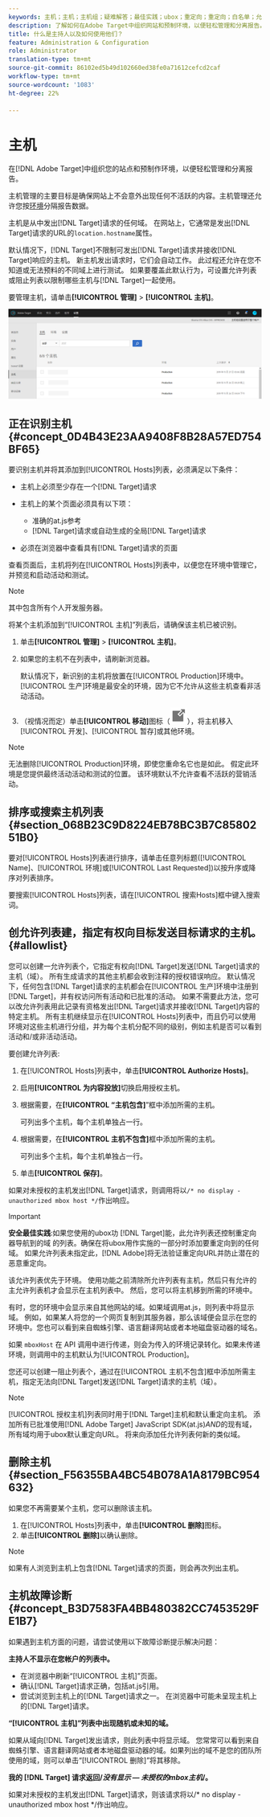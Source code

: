 ```yaml
---
keywords: 主机；主机；主机组；疑难解答；最佳实践；ubox；重定向；重定向；白名单；允许列表；黑名单；阻止列表
description: 了解如何在Adobe Target中组织网站和预制环境，以便轻松管理和分离报告。
title: 什么是主持人以及如何使用他们？
feature: Administration & Configuration
role: Administrator
translation-type: tm+mt
source-git-commit: 86102ed5b49d102660ed38fe0a71612cefcd2caf
workflow-type: tm+mt
source-wordcount: '1083'
ht-degree: 22%

---
```



# 主机

在[!DNL Adobe Target]中组织您的站点和预制作环境，以便轻松管理和分离报告。

主机管理的主要目标是确保网站上不会意外出现任何不活跃的内容。主机管理还允许您按[环境](/help/administrating-target/environments.md)分隔报告数据。

主机是从中发出[!DNL Target]请求的任何域。 在网站上，它通常是发出[!DNL Target]请求的URL的`location.hostname`属性。

默认情况下，[!DNL Target]不限制可发出[!DNL Target]请求并接收[!DNL Target]响应的主机。 新主机发出请求时，它们会自动工作。 此过程还允许在您不知道或无法预料的不同域上进行测试。 如果要覆盖此默认行为，可设置允许列表或阻止列表以限制哪些主机与[!DNL Target]一起使用。

要管理主机，请单击&#x200B;**[!UICONTROL 管理]** > **[!UICONTROL 主机]**。

![](assets/hosts_list.png)

## 正在识别主机{#concept_0D4B43E23AA9408F8B28A57ED754BF65}

要识别主机并将其添加到[!UICONTROL Hosts]列表，必须满足以下条件：

* 主机上必须至少存在一个[!DNL Target]请求
* 主机上的某个页面必须具有以下项：

   * 准确的at.js参考
   * [!DNL Target]请求或自动生成的全局[!DNL Target]请求

* 必须在浏览器中查看具有[!DNL Target]请求的页面

查看页面后，主机将列在[!UICONTROL  Hosts]列表中，以便您在环境中管理它，并预览和启动活动和测试。

>[!NOTE]
>
>其中包含所有个人开发服务器。

将某个主机添加到“[!UICONTROL 主机]”列表后，请确保该主机已被识别。

1. 单击&#x200B;**[!UICONTROL 管理]** > **[!UICONTROL 主机]**。
1. 如果您的主机不在列表中，请刷新浏览器。

   默认情况下，新识别的主机将放置在[!UICONTROL Production]环境中。 [!UICONTROL 生产]环境是最安全的环境，因为它不允许从这些主机查看非活动活动。

1. （视情况而定）单击&#x200B;**[!UICONTROL 移动]**&#x200B;图标（![移动图标](/help/administrating-target/assets/icon-move.png)），将主机移入[!UICONTROL 开发]、[!UICONTROL 暂存]或其他环境。

>[!NOTE]
>
>无法删除[!UICONTROL Production]环境，即使您重命名它也是如此。 假定此环境是您提供最终活动活动和测试的位置。 该环境默认不允许查看不活跃的营销活动。

## 排序或搜索主机列表{#section_068B23C9D8224EB78BC3B7C8580251B0}

要对[!UICONTROL Hosts]列表进行排序，请单击任意列标题([!UICONTROL Name]、[!UICONTROL 环境]或[!UICONTROL Last Requested])以按升序或降序对列表排序。

要搜索[!UICONTROL Hosts]列表，请在[!UICONTROL 搜索Hosts]框中键入搜索词。

## 创允许列表建，指定有权向目标发送目标请求的主机。{#allowlist}

您可以创建一允许列表个，它指定有权向[!DNL Target]发送[!DNL Target]请求的主机（域）。 所有生成请求的其他主机都会收到注释的授权错误响应。 默认情况下，任何包含[!DNL Target]请求的主机都会在[!UICONTROL 生产]环境中注册到[!DNL Target]，并有权访问所有活动和已批准的活动。 如果不需要此方法，您可以改允许列表用此记录有资格发出[!DNL Target]请求并接收[!DNL Target]内容的特定主机。 所有主机继续显示在[!UICONTROL  Hosts]列表中，而且仍可以使用环境对这些主机进行分组，并为每个主机分配不同的级别，例如主机是否可以看到活动和/或非活动活动。

要创建允许列表:

1. 在[!UICONTROL  Hosts]列表中，单击&#x200B;**[!UICONTROL Authorize Hosts]**。
1. 启用&#x200B;**[!UICONTROL 为内容投放]**&#x200B;切换启用授权主机。
1. 根据需要，在&#x200B;**[!UICONTROL “主机包含]**”框中添加所需的主机。

   可列出多个主机，每个主机单独占一行。

1. 根据需要，在&#x200B;**[!UICONTROL 主机不包含]**&#x200B;框中添加所需的主机。

   可列出多个主机，每个主机单独占一行。

1. 单击&#x200B;**[!UICONTROL 保存]**。

如果对未授权的主机发出[!DNL Target]请求，则调用将以`/* no display - unauthorized mbox host */`作出响应。

>[!IMPORTANT]
>
>**安全最佳实践**:如果您使用的ubox功 [!DNL Target]能，此允许列表还控制重定向器导航到的域 [](/help/c-implementing-target/c-non-javascript-based-implementation/working-with-redirectors.md) 的列表。确保在将ubox用作实施的一部分时添加要重定向到的任何域。 如果允许列表未指定此，[!DNL Adobe]将无法验证重定向URL并防止潜在的恶意重定向。
>
>该允许列表优先于环境。 使用功能之前清除所允许列表有主机，然后只有允许的主允许列表机才会显示在主机列表中。 然后，您可以将主机移到所需的环境中。

有时，您的环境中会显示来自其他网站的域。如果域调用at.js，则列表中将显示域。 例如，如果某人将您的一个网页复制到其服务器，那么该域便会显示在您的环境中。您也可以看到来自蜘蛛引擎、语言翻译网站或者本地磁盘驱动器的域名。

如果 `mboxHost` 在 API 调用中进行传递，则会为传入的环境记录转化。如果未传递环境，则调用中的主机默认为[!UICONTROL Production]。

您还可以创建一阻止列表个，通过在[!UICONTROL 主机不包含]框中添加所需主机，指定无法向[!DNL Target]发送[!DNL Target]请求的主机（域）。

>[!NOTE]
>
>[!UICONTROL 授权主机]列表同时用于[!DNL Target]主机和默认重定向主机。 添加所有已批准使用[!DNL Adobe Target] JavaScript SDK(at.js)*AND*&#x200B;的现有域，所有域均用于ubox默认重定向URL。 将来向添加任允许列表何新的类似域。

## 删除主机{#section_F56355BA4BC54B078A1A8179BC954632}

如果您不再需要某个主机，您可以删除该主机。

1. 在[!UICONTROL  Hosts]列表中，单击&#x200B;**[!UICONTROL 删除]**&#x200B;图标。
1. 单击&#x200B;**[!UICONTROL 删除]**&#x200B;以确认删除。

>[!NOTE]
>
>如果有人浏览到主机上包含[!DNL Target]请求的页面，则会再次列出主机。

## 主机故障诊断 {#concept_B3D7583FA4BB480382CC7453529FE1B7}

如果遇到主机方面的问题，请尝试使用以下故障诊断提示解决问题：

**主持人不显示在您帐户的列表中。**

* 在浏览器中刷新“[!UICONTROL 主机]”页面。
* 确认[!DNL Target]请求正确，包括at.js引用。
* 尝试浏览到主机上的[!DNL Target]请求之一。 在浏览器中可能未呈现主机上的[!DNL Target]请求。

**“[!UICONTROL 主机]”列表中出现随机或未知的域。**

如果从域向[!DNL Target]发出请求，则此列表中将显示域。 您常常可以看到来自蜘蛛引擎、语言翻译网站或者本地磁盘驱动器的域。如果列出的域不是您的团队所使用的域，则可以单击“[!UICONTROL 删除]”将其移除。

**我的 [!DNL Target] 请求返回/*没有显示 — 未授权的mbox主机*/。**

如果对未授权的主机发出[!DNL Target]请求，则该请求将以/* no display - unauthorized mbox host */作出响应。

